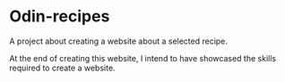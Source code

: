 # Odin-recipes

A project about creating a website about a selected recipe.

At the end of creating this website, I intend to have showcased the skills required to create a website. 